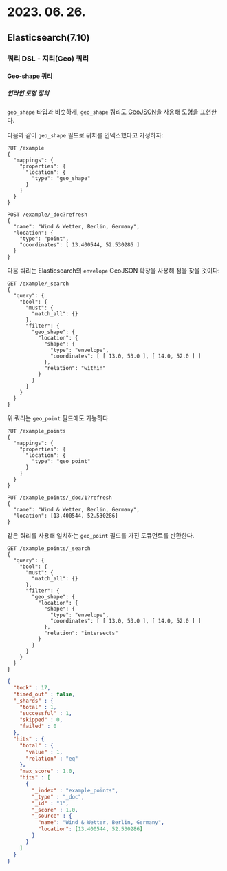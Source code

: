 # 2023. 06. 26.

## Elasticsearch(7.10)

### 쿼리 DSL - 지리(Geo) 쿼리

#### Geo-shape 쿼리

##### 인라인 도형 정의

`geo_shape` 타입과 비슷하게, `geo_shape` 쿼리도 [GeoJSON][geojson]을 사용해 도형을 표현한다.

다음과 같이 `geo_shape` 필드로 위치를 인덱스했다고 가정하자:

```http
PUT /example
{
  "mappings": {
    "properties": {
      "location": {
        "type": "geo_shape"
      }
    }
  }
}

POST /example/_doc?refresh
{
  "name": "Wind & Wetter, Berlin, Germany",
  "location": {
    "type": "point",
    "coordinates": [ 13.400544, 52.530286 ]
  }
}
```

다음 쿼리는 Elasticsearch의 `envelope` GeoJSON 확장을 사용해 점을 찾을 것이다:

```http
GET /example/_search
{
  "query": {
    "bool": {
      "must": {
        "match_all": {}
      },
      "filter": {
        "geo_shape": {
          "location": {
            "shape": {
              "type": "envelope",
              "coordinates": [ [ 13.0, 53.0 ], [ 14.0, 52.0 ] ]
            },
            "relation": "within"
          }
        }
      }
    }
  }
}
```

위 쿼리는 `geo_point` 필드에도 가능하다.

```http
PUT /example_points
{
  "mappings": {
    "properties": {
      "location": {
        "type": "geo_point"
      }
    }
  }
}

PUT /example_points/_doc/1?refresh
{
  "name": "Wind & Wetter, Berlin, Germany",
  "location": [13.400544, 52.530286]
}
```

같은 쿼리를 사용해 일치하는 `geo_point` 필드를 가진 도큐먼트를 반환한다.

```http
GET /example_points/_search
{
  "query": {
    "bool": {
      "must": {
        "match_all": {}
      },
      "filter": {
        "geo_shape": {
          "location": {
            "shape": {
              "type": "envelope",
              "coordinates": [ [ 13.0, 53.0 ], [ 14.0, 52.0 ] ]
            },
            "relation": "intersects"
          }
        }
      }
    }
  }
}
```

```json
{
  "took" : 17,
  "timed_out" : false,
  "_shards" : {
    "total" : 1,
    "successful" : 1,
    "skipped" : 0,
    "failed" : 0
  },
  "hits" : {
    "total" : {
      "value" : 1,
      "relation" : "eq"
    },
    "max_score" : 1.0,
    "hits" : [
      {
        "_index" : "example_points",
        "_type" : "_doc",
        "_id" : "1",
        "_score" : 1.0,
        "_source" : {
          "name": "Wind & Wetter, Berlin, Germany",
          "location": [13.400544, 52.530286]
        }
      }
    ]
  }
}
```



[geojson]: http://geojson.org/